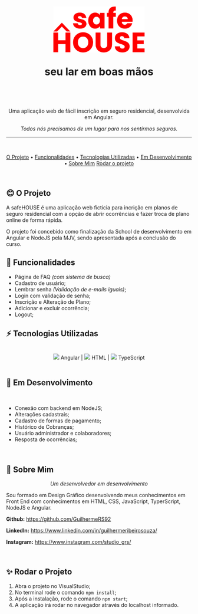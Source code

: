 <h1 align="center">
    <br>
    <img src="https://github.com/GuilhermeRS92/safeHouse-MJVSchool-FinalProject/blob/master/src/assets/logo_vertical.png?raw=true" alt="safeHOUSE" height="125">
    <p>seu lar em boas mãos</p>
    <br>
</h1>

<p align="center">Uma aplicação web de fácil inscrição em seguro residencial, desenvolvida em Angular.</p>

<!-- <p align="center">A web aplication to easily subscribe to home insurance, developded in Angular.</p> -->

<p align="center"><i>Todos nós precisamos de um lugar para nos sentirmos seguros.</i></p>

<!-- <p align="center"><i>We all need somewhere where we feel safe</i></p> -->

<hr>
<br>

<p align="center">
  <a href="#blush-o-projeto">O Projeto</a> •
  <a href="#dizzy-funcionalidades">Funcionalidades</a> •
  <a href="#zap-tecnologias-utilizadas">Tecnologias Utilizadas</a> •
  <a href="#tophat-em-desenvolvimento">Em Desenvolvimento</a> •
  <a href="#art-sobre-mim">Sobre Mim</a>
  <a href="#sparkles-rodar-o-projeto">Rodar o projeto</a>
</p>
<br>
<!-- <p align="center">
  <a href="#blush-the-project">The Project</a> •
  <a href="#dizzy-functionalities">Functionalities</a> •
  <a href="#zap-tech-stack">Tech Stack</a> •
  <a href="#tophat-in-development">In Development</a> •
  <a href="#art-about-me">About Me</a>
</p> -->

## :blush: **O Projeto**

A safeHOUSE é uma aplicação web ficticia para incrição em planos de seguro residencial com a opção de abrir ocorrências e fazer troca de plano online de forma rápida.

O projeto foi concebido como finalização da School de desenvolvimento em Angular e NodeJS pela MJV, sendo apresentada após a conclusão do curso.

## :dizzy: **Funcionalidades**

- Página de FAQ <i>(com sistema de busca)</i>
- Cadastro de usuário;
- Lembrar senha <i>(Validação de e-mails iguais)</i>;
- Login com validação de senha;
- Inscrição e Alteração de Plano;
- Adicionar e excluir ocorrência;
- Logout;

## :zap: **Tecnologias Utilizadas**
<br>
<div align="center">
<img src="https://cdn.jsdelivr.net/gh/devicons/devicon/icons/angularjs/angularjs-original.svg" width="50px"> Angular |
<img src="https://cdn.jsdelivr.net/gh/devicons/devicon/icons/html5/html5-original.svg" width="50px"> HTML | 
<img src="https://cdn.jsdelivr.net/gh/devicons/devicon/icons/typescript/typescript-original.svg" width="50px"> TypeScript
</div>
<br>

## :tophat: **Em Desenvolvimento**

<br>

- Conexão com backend em NodeJS;
- Alterações cadastrais;
- Cadastro de formas de pagamento;
- Histórico de Cobranças;
- Usuário administrador e colaboradores;
- Resposta de ocorrências;

<br>

## :art: **Sobre Mim**

<p align="center"><i>Um desenvolvedor em desenvolvimento</i></p>

Sou formado em Design Gráfico desenvolvendo meus conhecimentos em Front End com conhecimentos em HTML, CSS, JavaScript, TyperScript, NodeJS e Angular.

<strong>Github:</strong> https://github.com/GuilhermeRS92

<strong>LinkedIn:</strong> https://www.linkedin.com/in/guilhermeribeirosouza/

<strong>Instagram:</strong> https://www.instagram.com/studio_grs/

<br>

## :sparkles: **Rodar o Projeto**

1. Abra o projeto no VisualStudio;
2. No terminal rode o comando `npm install`;
3. Após a instalação, rode o comando `npm start`;
4. A aplicação irá rodar no navegador através do localhost informado.

<!-- # SafeHouseMJV

This project was generated with [Angular CLI](https://github.com/angular/angular-cli) version 13.2.4.

## Development server

Run `ng serve` for a dev server. Navigate to `http://localhost:4200/`. The app will automatically reload if you change any of the source files.

## Code scaffolding

Run `ng generate component component-name` to generate a new component. You can also use `ng generate directive|pipe|service|class|guard|interface|enum|module`.

## Build

Run `ng build` to build the project. The build artifacts will be stored in the `dist/` directory.

## Running unit tests

Run `ng test` to execute the unit tests via [Karma](https://karma-runner.github.io).

## Running end-to-end tests

Run `ng e2e` to execute the end-to-end tests via a platform of your choice. To use this command, you need to first add a package that implements end-to-end testing capabilities.

## Further help

To get more help on the Angular CLI use `ng help` or go check out the [Angular CLI Overview and Command Reference](https://angular.io/cli) page.
 -->